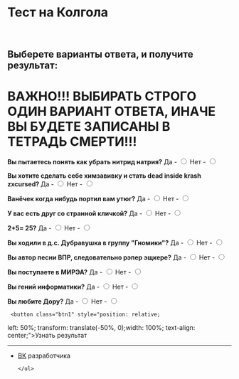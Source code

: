 <html>
	<head>
		<title>Тест на Колгола</title>
		<meta charset="utf-8">	
		<link rel="stylesheet" href="main.css"/>
		<link rel="preconnect" href="https://fonts.googleapis.com">
<link rel="preconnect" href="https://fonts.gstatic.com" crossorigin>
<link href="https://fonts.googleapis.com/css2?family=Raleway:wght@300&display=swap" rel="stylesheet">
	</head>
	<body>
		<h1 class="title">Тест на Колгола</h1> <br>
 <h2 class="title">Выберете варианты ответа, и получите результат:</h2>
 <h1 class="title">ВАЖНО!!! ВЫБИРАТЬ СТРОГО ОДИН ВАРИАНТ ОТВЕТА, ИНАЧЕ ВЫ БУДЕТЕ ЗАПИСАНЫ В ТЕТРАДЬ СМЕРТИ!!!</h1> 
	<div class="text"> 
  <p class="text"><b>Вы пытаетесь понять как убрать нитрид натрия?</b>
Да - <input type="radio" name="name1" id="n1" value="1">
 Нет - <input name="name1" type="radio" id="n2" value="0"> </p> 
  <p class="text"><b>Вы хотите сделать себе химзавивку и стать dead inside krash zxcursed? </b>
Да - <input type="radio" id="n3" value="1" name="name2">
 Нет - <input type="radio" id="n4" value="0" name="name2"> </p> 
  <p class="text"><b> Ванëчек когда нибудь портил вам утюг?</b>
Да - <input type="radio" name="name3" id="n1" value="1">
 Нет - <input name="name3" type="radio" id="n2" value="0"> </p> 
  <p class="text"><b> У вас есть друг со странной кличкой?</b>
Да - <input type="radio" name="name4" id="n1" value="1">
 Нет - <input name="name4" type="radio" id="n2" value="0"> </p> 
  <p class="text"><b> 2+5= 25?</b>
Да - <input type="radio" name="name5" id="n1" value="1">
 Нет - <input name="name5" type="radio" id="n2" value="0"> 
  <p class="text"><b>Вы ходили в д.с. Дубравушка в группу "Гномики"?</b>
Да - <input type="radio" name="name6" id="n1" value="1">
 Нет - <input name="name6" type="radio" id="n2" value="0"> </p> 
  <p class="text"><b>Вы автор песни ВПР, следовательно рэпер эщкере?</b>
Да - <input type="radio" name="name7" id="n1" value="1">
 Нет - <input name="name7" type="radio" id="n2" value="0"> </p> 
  <p class="text"><b>Вы поступаете в МИРЭА?</b>
Да - <input type="radio" name="name8" id="n1" value="1">
 Нет - <input name="name8" type="radio" id="n2" value="0"> 
   <p class="text"><b>Вы гений информатики?</b>
Да - <input type="radio" name="name9" id="n1" value="1">
 Нет - <input name="name9" type="radio" id="n2" value="0"> </p> 
   <p class="text"><b>Вы любите Дору?</b>
Да - <input type="radio" name="name10" id="n1" value="1">
 Нет - <input name="name10" type="radio" id="n2" value="0"> </p> 

	 <button class="btn1" style="position: relative;
left: 50%;
transform: translate(-50%, 0);width: 100%;
text-align: center;">Узнать результат</button>
  <br>
  <center>
<div class="text">
<div class="out1" id="out"></div>
</div>
  </center>
<script src="main.js"></script>	
	<hr>
	<ul>
		<li class="vk"><a href="https://vk.com/whoamin">ВК</a> разработчика</li>

	</ul>  
